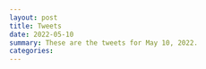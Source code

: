 ```yaml
---
layout: post
title: Tweets
date: 2022-05-10
summary: These are the tweets for May 10, 2022.
categories:
---
```


